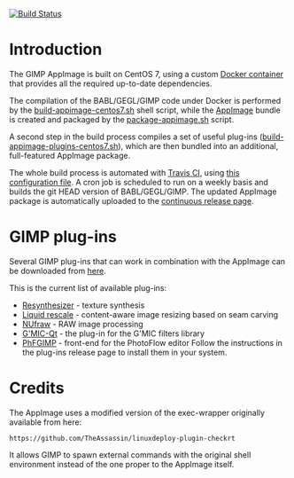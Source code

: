 [![Build Status](https://travis-ci.org/aferrero2707/gimp-appimage.svg?branch=master)](https://travis-ci.org/aferrero2707/gimp-appimage)

# Introduction

The GIMP AppImage is built on CentOS 7, using a custom [Docker container](https://github.com/aferrero2707/docker-centos7-gimp) that provides all the required up-to-date dependencies.

The compilation of the BABL/GEGL/GIMP code under Docker is performed by the [build-appimage-centos7.sh](https://github.com/aferrero2707/gimp-appimage/blob/master/build-appimage-centos7.sh) shell script, while the [AppImage](https://appimage.org) bundle is created and packaged by the [package-appimage.sh](https://github.com/aferrero2707/gimp-appimage/blob/master/package-appimage.sh) script.

A second step in the build process compiles a set of useful plug-ins ([build-appimage-plugins-centos7.sh](https://github.com/aferrero2707/gimp-appimage/blob/master/build-appimage-plugins-centos7.sh)), which are then bundled into an additional, full-featured AppImage package.

The whole build process is automated with [Travis CI](https://travis-ci.org/aferrero2707/gimp-appimage), using [this configuration file](https://github.com/aferrero2707/gimp-appimage/blob/master/.travis.yml). A cron job is scheduled to run on a weekly basis and builds the git HEAD version of BABL/GEGL/GIMP. The updated AppImage package is automatically uploaded to the [continuous release page](https://github.com/aferrero2707/gimp-appimage/releases/tag/continuous).

# GIMP plug-ins

Several GIMP plug-ins that can work in combination with the AppImage can be downloaded from [here](https://github.com/aferrero2707/gimp-plugins-collection/releases/tag/continuous).

This is the current list of available plug-ins:
* [Resynthesizer](http://registry.gimp.org/node/25219) - texture synthesis
* [Liquid rescale](http://liquidrescale.wikidot.com/) - content-aware image resizing based on seam carving
* [NUfraw](https://sourceforge.net/projects/nufraw/) - RAW image processing
* [G'MIC-Qt](https://gmic.eu/gimp.shtml) - the plug-in for the G'MIC filters library
* [PhFGIMP](https://github.com/aferrero2707/PhFGimp) - front-end for the PhotoFlow editor
Follow the instructions in the plug-ins release page to install them in your system.

# Credits

The AppImage uses a modified version of the exec-wrapper originally available from here:

    https://github.com/TheAssassin/linuxdeploy-plugin-checkrt
    
It allows GIMP to spawn external commands with the original shell environment instead of the one proper to the AppImage itself. 
